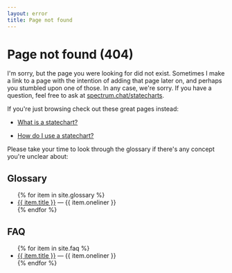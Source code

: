 ```yaml
---
layout: error
title: Page not found
---
```


# Page not found (404)

I'm sorry, but the page you were looking for did not exist.  Sometimes I make a link to a page with the intention of adding that page later on, and perhaps you stumbled upon one of those.  In any case, we're sorry.  If you have a question, feel free to ask at [spectrum.chat/statecharts](https://spectrum.chat/statecharts).

If you're just browsing check out these great pages instead:

- [What is a statechart?](/what-is-a-statechart.html)

- [How do I use a statechart?](/how-to-use-statecharts.html)

Please take your time to look through the glossary if there's any concept you're unclear about:

## Glossary

<ul>
{% for item in site.glossary %}
   <li><a href="{{ item.url }}">{{ item.title }}</a> — {{ item.oneliner }}</li>
{% endfor %}
</ul>

## FAQ

<ul>
{% for item in site.faq %}
   <li><a href="{{ item.url }}">{{ item.title }}</a> — {{ item.oneliner }}</li>
{% endfor %}
</ul>
